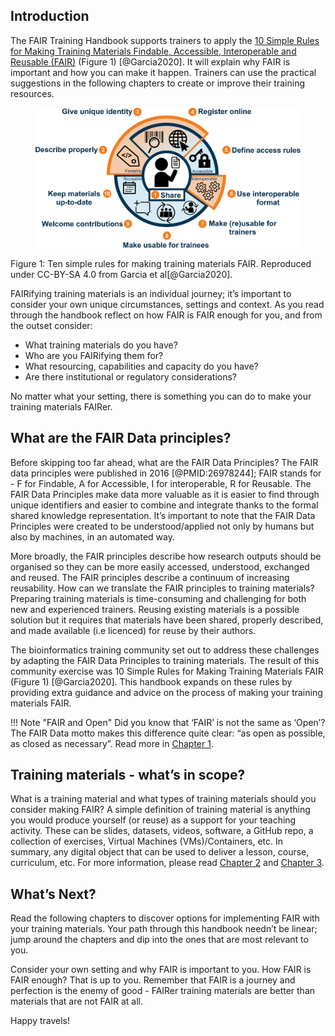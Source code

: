 ## Introduction
  The FAIR Training Handbook supports trainers to apply the [10 Simple Rules for Making Training Materials Findable, Accessible, Interoperable and Reusable (FAIR)](https://doi.org/10.1371/journal.pcbi.1007854) (Figure 1) [@Garcia2020]. It will explain why FAIR is important and how you can make it happen. Trainers can use the practical suggestions in the following chapters to create or improve their training resources.
  
  <figure>
  <img src="../../assets/images/10SimpleRulesFAIR.png" width="500"/>
  
</figure>
  
  Figure 1: Ten simple rules for making training materials FAIR. Reproduced under CC-BY-SA 4.0 from Garcia et al[@Garcia2020].

  
  FAIRifying training materials is an individual journey; it’s important to consider your own unique circumstances, settings and context. As you read through the handbook reflect on how FAIR is FAIR enough for you, and from the outset consider:
  
 *  What training materials do you have?
 *  Who are you FAIRifying them for?
 *  What resourcing, capabilities and capacity do you have? 
 *  Are there institutional or regulatory considerations?

No matter what your setting, there is something you can do to make your training materials FAIRer.

## What are the FAIR Data principles? 
  Before skipping too far ahead, what are the FAIR Data Principles? The FAIR data principles were published in 2016 [@PMID:26978244]; FAIR stands for - F for Findable, A for Accessible, I for interoperable, R for Reusable. The FAIR Data Principles make data more valuable as it is easier to find through unique identifiers and easier to combine and integrate thanks to the formal shared knowledge representation. It’s important to note that the FAIR Data Principles were created to be understood/applied not only by humans but also by machines, in an automated way.

More broadly, the FAIR principles describe how research outputs should be organised so they can be more easily accessed, understood, exchanged and reused. The FAIR principles describe a continuum of increasing reusability.
How can we translate the FAIR principles to training materials?
Preparing training materials is time-consuming and challenging for both new and experienced trainers. Reusing existing materials is a possible solution but it requires that materials have been shared, properly described, and made available (i.e licenced) for reuse by their authors. 

The bioinformatics training community set out to address these challenges by adapting the FAIR Data Principles to training materials. The result of this community exercise was 10 Simple Rules for Making Training Materials FAIR (Figure 1) [@Garcia2020]. This handbook expands on these rules by providing extra guidance and advice on the process of making your training materials FAIR.

!!! Note "FAIR and Open"
    Did you know that ‘FAIR’ is not the same as ‘Open’? The FAIR Data motto makes this difference quite clear: “as open as possible, as closed as necessary”. Read more in [Chapter 1](https://elixir-fair-training.github.io/FAIR-training-handbook/chapters/chapter_01/).

## Training materials - what’s in scope?
What is a training material and what types of training materials should you consider making FAIR? A simple definition of training material is anything you would produce yourself (or reuse) as a support for your teaching activity. These can be slides, datasets, videos, software, a GitHub repo, a collection of exercises, Virtual Machines (VMs)/Containers, etc. In summary, any digital object that can be used to deliver a lesson, course, curriculum, etc. For more information, please read [Chapter 2](https://elixir-fair-training.github.io/FAIR-training-handbook/chapters/chapter_02/) and [Chapter 3](https://elixir-fair-training.github.io/FAIR-training-handbook/chapters/chapter_03/).

## What’s Next?
Read the following chapters to discover options for implementing FAIR with your training materials. Your path through this handbook needn’t be linear; jump around the chapters and dip into the ones that are most relevant to you.

Consider your own setting and why FAIR is important to you. How FAIR is FAIR enough? That is up to you. Remember that FAIR is a journey and perfection is the enemy of good - FAIRer training materials are better than materials that are not FAIR at all.

Happy travels!

